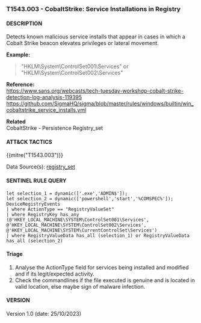 ###  T1543.003 - CobaltStrike: Service Installations in Registry

####  DESCRIPTION  
Detects known malicious service installs that appear in cases in which a Cobalt Strike beacon elevates privileges or lateral movement.

**Example:**  
> "HKLM\System\ControlSet001\Services" or "HKLM\System\ControlSet002\Services"

**Reference:**  
https://www.sans.org/webcasts/tech-tuesday-workshop-cobalt-strike-detection-log-analysis-119395
https://github.com/SigmaHQ/sigma/blob/master/rules/windows/builtin/win_cobaltstrike_service_installs.yml

**Related**  
CobaltStrike - Persistence Registry_set

####  ATT&CK TACTICS<br>
{{mitre("T1543.003")}}  

Data Source(s): [registry_set](https://attack.mitre.org/datasources/DS0024/)

#### SENTINEL RULE QUERY<br>

~~~
let selection_1 = dynamic(['.exe','ADMIN$']); 
let selection_2 = dynamic(['powershell','start','%COMSPEC%']); 
DeviceRegistryEvents
| where ActionType == "RegistryValueSet"
| where RegistryKey has_any (@'HKEY_LOCAL_MACHINE\SYSTEM\ControlSet001\Services', @'HKEY_LOCAL_MACHINE\SYSTEM\ControlSet002\Services', @'HKEY_LOCAL_MACHINE\SYSTEM\CurrentControlSet\Services') 
| where RegistryValueData has_all (selection_1) or RegistryValueData has_all (selection_2)
~~~

#### Triage
1. Analyse the ActionType field for services being installed and modified and if its legit/expected activity.
2. Check the commandlines if the file executed is genuine and is located in valid location, else maybe sign of malware infection.

#### VERSION
Version 1.0 (date: 25/10/2023)